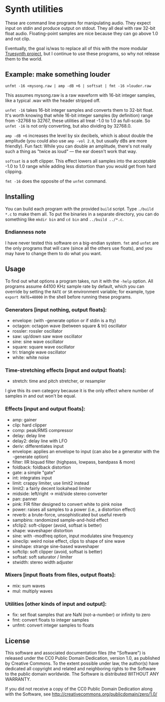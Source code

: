 # Synth utilities

These are command line programs for manipulating audio. They expect
input on stdin and produce output on stdout. They all deal with raw
32-bit float audio. Floating-point samples are nice because they can go
above 1.0 and not clip.

Eventually, the goal is/was to replace all of this with the more modular
[Truesynth project](https://github.com/graue/truesynth), but I continue
to use these programs, so why not release them to the world.



## Example: make something louder

    unfmt -16 <mysong.raw | amp -dB +6 | softsat | fmt -16 >louder.raw

This assumes mysong.raw is a raw waveform with 16-bit integer samples,
like a typical .wav with the header stripped off.

`unfmt -16` takes 16-bit integer samples and converts them to 32-bit
float. It's worth knowing that while 16-bit integer samples (by
definition) range from -32768 to 32767, these utilities all treat -1.0
to 1.0 as full-scale. So `unfmt -16` is not only converting, but also
dividing by 32768.0.

`amp -dB +6` increases the level by six decibels, which is about double
the amplitude (you could also use `amp -vol 2.0`, but usually dBs are
more friendly). Fun fact: While you can double an amplitude, there's not
really such a thing as "twice as loud" — the ear doesn't work that way.

`softsat` is a soft clipper. This effect lowers all samples into the
acceptable -1.0 to 1.0 range while adding less distortion than you would
get from hard clipping.

`fmt -16` does the opposite of the `unfmt` command.



## Installing

You can build each program with the provided `build` script.  Type
`./build *.c` to make them all. To put the binaries in a separate
directory, you can do something like `mkdir bin` and `cd bin` and
`../build ../*.c`.

### Endianness note

I have never tested this software on a big-endian system. `fmt` and
`unfmt` are the only programs that will care (since all the others use
floats), and you may have to change them to do what you want.



## Usage

To find out what options a program takes, run it with the `-help`
option. All programs assume 44100 KHz sample rate by default, which you
can override by setting the `RATE` or `SR` environment variable; for
example, type `export RATE=48000` in the shell before running these
programs.

### Generators [input nothing, output floats]:

* envelope: (with -generate option or if stdin is a tty)
* octagon: octagon wave (between square & tri) oscillator
* rossler: rossler oscillator
* saw: up/down saw wave oscillator
* sine: sine wave oscillator
* square: square wave oscillator
* tri: triangle wave oscillator
* white: white noise

### Time-stretching effects [input and output floats]:

* stretch: time and pitch stretcher, or resampler

I give this its own category because it is the only effect where number
of samples in and out won't be equal.

### Effects [input and output floats]:

* amp: gainer
* clip: hard clipper
* comp: peak/RMS compressor
* delay: delay line
* delay2: delay line with LFO
* deriv: differentiates input
* envelope: applies an envelope to input (can also be a generator with
  the -generate option)
* filter: IIR biquad filter (highpass, lowpass, bandpass & more)
* foldback: foldback distortion
* gate: a simple "gate"
* int: integrates input
* limit: crappy limiter, use limit2 instead
* limit2: a fairly decent lookahead limiter
* midside: left/right -> mid/side stereo converter
* pan: panner
* pink: FIR filter designed to convert white to pink noise
* power: raises all samples to a power (i.e., a distortion effect)
* reverb: a brute-force, unsophisticated but useful reverb
* sampbins: randomized sample-and-hold effect
* sfclip2: soft-clipper (avoid, softsat is better)
* shape: waveshaper distortion
* sine: with -modfreq option, input modulates sine frequency
* sineclip: weird noise effect, clips to shape of sine wave
* sinshape: strange sine-based waveshaper
* softclip: soft clipper (avoid, softsat is better)
* softsat: soft saturator / limiter
* stwidth: stereo width adjuster

### Mixers [input floats from files, output floats]:

* mix: sum waves
* mul: multiply waves

### Utilities [other kinds of input and output]:

* fix: set float samples that are NaN (not-a-number) or infinity to zero
* fmt: convert floats to integer samples
* unfmt: convert integer samples to floats



## License

This software and associated documentation files (the "Software") is
released under the CC0 Public Domain Dedication, version 1.0, as
published by Creative Commons. To the extent possible under law, the
author(s) have dedicated all copyright and related and neighboring
rights to the Software to the public domain worldwide. The Software is
distributed WITHOUT ANY WARRANTY.

If you did not receive a copy of the CC0 Public Domain Dedication along
with the Software, see
<http://creativecommons.org/publicdomain/zero/1.0/>
